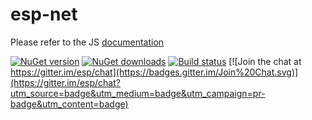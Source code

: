 # esp-net
Please refer to the JS [documentation](https://keithwoods.gitbooks.io/esp-js/content/) 

[![NuGet version](https://img.shields.io/nuget/v/esp-net.svg)](http://nuget.org/List/Packages/esp-net)  [![NuGet downloads](https://img.shields.io/nuget/dt/esp-net.svg)](http://nuget.org/List/Packages/esp-net) [![Build status](https://ci.appveyor.com/api/projects/status/2pthpwm3hb36i605/branch/master?svg=true)](https://ci.appveyor.com/project/esp/esp-net/branch/master)
[![Join the chat at https://gitter.im/esp/chat](https://badges.gitter.im/Join%20Chat.svg)](https://gitter.im/esp/chat?utm_source=badge&utm_medium=badge&utm_campaign=pr-badge&utm_content=badge)

